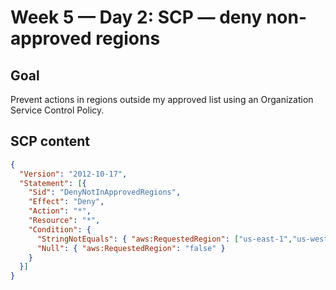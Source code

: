 # Week 5 — Day 2: SCP — deny non-approved regions

## Goal
Prevent actions in regions outside my approved list using an Organization Service Control Policy.

## SCP content
```json
{
  "Version": "2012-10-17",
  "Statement": [{
    "Sid": "DenyNotInApprovedRegions",
    "Effect": "Deny",
    "Action": "*",
    "Resource": "*",
    "Condition": {
      "StringNotEquals": { "aws:RequestedRegion": ["us-east-1","us-west-2"] },
      "Null": { "aws:RequestedRegion": "false" }
    }
  }]
}
